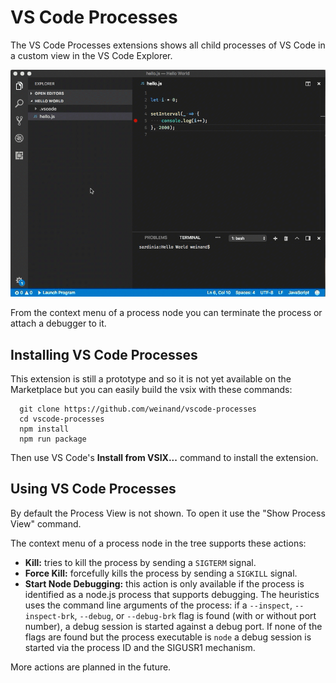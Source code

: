 # VS Code Processes

The VS Code Processes extensions shows all child processes of VS Code in a custom view in the VS Code Explorer.

![Mock Debug](images/vscode-processes.gif)

From the context menu of a process node you can terminate the process or attach a debugger to it.

## Installing VS Code Processes

This extension is still a prototype and so it is not yet available on the Marketplace but you can easily build the vsix with these commands:

```
  git clone https://github.com/weinand/vscode-processes
  cd vscode-processes
  npm install
  npm run package
```

Then use VS Code's **Install from VSIX...** command to install the extension.

## Using VS Code Processes

By default the Process View is not shown. To open it use the "Show Process View" command.

The context menu of a process node in the tree supports these actions:

- **Kill:** tries to kill the process by sending a `SIGTERM` signal.
- **Force Kill:** forcefully kills the process by sending a `SIGKILL` signal.
- **Start Node Debugging:** this action is only available if the process is identified as a node.js process that supports debugging. The heuristics uses the command line arguments of the process: if a `--inspect`, `--inspect-brk`, `--debug`, or `--debug-brk` flag is found (with or without port number), a debug session is started against a debug port. If none of the flags are found but the process executable is `node` a debug session is started via the process ID and the SIGUSR1 mechanism.

More actions are planned in the future.
